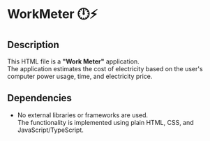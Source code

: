 # WorkMeter 🕛⚡

## Description
This HTML file is a **"Work Meter"** application.  
The application estimates the cost of electricity based on the user's computer power usage, time, and electricity price.

## Dependencies
- No external libraries or frameworks are used.  
    The functionality is implemented using plain HTML, CSS, and JavaScript/TypeScript.